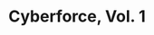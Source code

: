 ---
title: "Cyberforce, Vol. 1"
issue: 2A
issue_nr: 2
full_title: "The Tin Men Of War, Part 2"
subtitle: ""
story_arc: The Tin Men Of War
crossover: ""
variant: A
publisher: Image Comics
creators: 
  - Eric Silvestri
  - Marc Silvestri
  - John Tighe
release_date: Mar 1993
release_year: 1993
genre:
  - Action
  - Adventure
  - Super-Heroes
format: Comic
pages: 32
signed_by: ""
price: 1.95
---